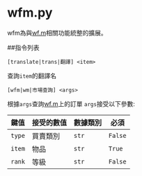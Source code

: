 wfm.py
=====
wfm為與[wf.m](https://warframe.market)相關功能統整的擴展。

##指令列表
```
[translate|trans|翻譯] <item>
```
查詢`item`的翻譯名

```
[wfm|wm|市場查詢] <args>
```
根據`args`查詢[wf.m](https://warframe.market)上的訂單
`args`接受以下參數:

|鍵值|接受的數值|數據類別|必須|
|----|----|----|----|
|`type`|買賣類別|`str`|`False`|
|`item`|物品|`str`|`True`|
|`rank`|等級|`str`|`False`|

